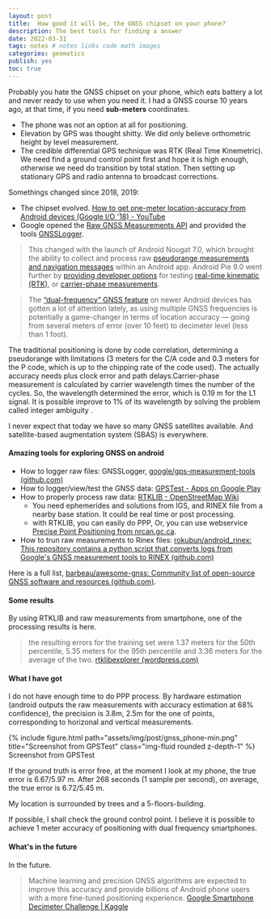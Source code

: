 ```yaml
---
layout: post
title:  How good it will be, the GNSS chipset on your phone?
description: The best tools for finding a answer
date: 2022-03-31
tags: notes # notes links code math images
categories: geomatics
publish: yes
toc: true
---
```



Probably you hate the GNSS chipset on your phone, which eats battery a lot and never ready to use when you need it. I had a GNSS course 10 years ago, at that time, if you need **sub-meters** coordinates.

- The phone was not an option at all for positioning.
- Elevation by GPS was thought shitty. We did only believe orthometric height by level measurement.
- The credible differential GPS technique was RTK (Real Time Kinemetric). We need find a ground control point first and hope it is high enough, otherwise we need do transition by total station. Then setting up stationary GPS and radio antenna to broadcast corrections.

Somethings changed since 2018, 2019:

- The chipset evolved. [How to get one-meter location-accuracy from Android devices (Google I/O '18) - YouTube](https://www.youtube.com/watch?v=vywGgSrGODU)
- Google opened the [Raw GNSS Measurements API](https://developer.android.com/guide/topics/sensors/gnss#analyze) and provided the tools [GNSSLogger](https://play.google.com/store/apps/details?id=com.google.android.apps.location.gps.gnsslogger&hl=zh&gl=US).

> This changed with the launch of Android Nougat 7.0, which brought the ability to collect and process raw [pseudorange measurements and navigation messages](https://developer.android.com/guide/topics/sensors/gnss.html) within an Android app. Android Pie 9.0 went further by [providing developer options](https://youtu.be/vywGgSrGODU?t=1898) for testing [real-time kinematic (RTK)](https://en.wikipedia.org/wiki/Real-time_kinematic), or [carrier-phase measurements](http://insidegnss.com/auto/julaug10-solutions.pdf).

> The [“dual-frequency” GNSS feature](https://medium.com/@sjbarbeau/dual-frequency-gnss-on-android-devices-152b8826e1c) on newer Android devices has gotten a lot of attention lately, as using multiple GNSS frequencies is potentially a game-changer in terms of location accuracy — going from several meters of error (over 10 feet) to decimeter level (less than 1 foot).

The traditional positioning is done by code correlation, determining a pseudorange with limitations (3 meters for the C/A code and 0.3 meters for the P code, which is up to the chipping rate of the code used). The actually accuracy needs plus clock error and path delays.Carrier-phase measurement is calculated by carrier wavelength times the number of the cycles. So, the wavelength determined the error, which is 0.19 m for the L1 signal. It is possible improve to 1% of its wavelength by solving the problem called integer ambiguity .

I never expect that today we have so many GNSS satellites available. And satellite-based augmentation system (SBAS) is everywhere.



#### Amazing tools for exploring GNSS on android

- How to logger raw files: GNSSLogger, [google/gps-measurement-tools (github.com)](https://github.com/google/gps-measurement-tools)
- How to logger/view/test the GNSS data: [GPSTest - Apps on Google Play](https://play.google.com/store/apps/details?id=com.android.gpstest)
- How to properly process raw data: [RTKLIB - OpenStreetMap Wiki](https://wiki.openstreetmap.org/wiki/RTKLIB)
  - You need ephemerides and solutions from IGS, and RINEX file from a nearby base station. It could be real time or post processing.
  - with RTKLIB, you can easily do PPP, Or,  you can use webservice [Precise Point Positioning from nrcan.gc.ca](https://webapp.geod.nrcan.gc.ca/geod/tools-outils/ppp.php).
- How to trun raw measurements to Rinex files: [rokubun/android_rinex: This repository contains a python script that converts logs from Google's GNSS measurement tools to RINEX (github.com)](https://github.com/rokubun/android_rinex)

Here is a full list, [barbeau/awesome-gnss: Community list of open-source GNSS software and resources (github.com)](https://github.com/barbeau/awesome-gnss).



#### Some results

By using RTKLIB and raw measurements from smartphone, one of the processing results is here.

>  the resulting errors for the training set were 1.37 meters for the 50th percentile, 5.35 meters for the 95th percentile and 3.36 meters for the average of the two. [rtklibexplorer (wordpress.com)](https://rtklibexplorer.wordpress.com/2022/01/10/google-smartphone-decimeter-challenge/)



#### What I have got

I do not have enough time to do PPP process. By hardware estimation (android outputs the raw measurements with accuracy estimation at 68% confidence), the precision is 3.8m, 2.5m for the one of points, corresponding to horizonal and vertical measurements.


<div class="row">
    <div class="col-sm mt-3 mt-md-0">
        {% include figure.html path="assets/img/post/gnss_phone-min.png" title="Screenshot from GPSTest" class="img-fluid rounded z-depth-1" %}
    </div>
</div>
<div class="caption">
    Screenshot from GPSTest
</div>


If the ground truth is error free, at the moment I look at my phone, the true error is 6.67/5.97 m. After 268 seconds (1 sample per second), on average, the true error is 6.72/5.45 m.

My location is surrounded by trees and a 5-floors-building.

If possible, I shall check the ground control point. I believe it is possible to achieve 1 meter accuracy of positioning with dual frequency smartphones.



#### What's in the future

In the future.

> Machine learning and precision GNSS algorithms are expected to improve this accuracy and provide billions of Android phone users with a more fine-tuned positioning experience.
> [Google Smartphone Decimeter Challenge | Kaggle](https://www.kaggle.com/competitions/google-smartphone-decimeter-challenge/overview/description)



